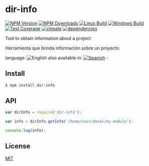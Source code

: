 # dir-info

<!-- cucardas -->
[![NPM Version][npm-image]][npm-url]
[![NPM Downloads][downloads-image]][downloads-url]
[![Linux Build][travis-image]][travis-url]
[![Windows Build][appveyor-image]][appveyor-url]
[![Test Coverage][coveralls-image]][coveralls-url]
[![climate](https://img.shields.io/codeclimate/github/codenautas/dir-info.svg)](https://codeclimate.com/github/codenautas/dir-info)
[![dependencies](https://img.shields.io/david/codenautas/dir-info.svg)](https://david-dm.org/codenautas/dir-info)

<!--lang:en-->
Tool to obtain information about a project

<!--lang:es-->
Herramienta que brinda información sobre un proyecto

<!--multilang v0 en:README.md es:LEEME.md -->

<!--multilang buttons-->

language: ![English](https://raw.githubusercontent.com/codenautas/multilang/master/img/lang-en.png)
also available in:
[![Spanish](https://raw.githubusercontent.com/codenautas/multilang/master/img/lang-es.png)](LEEME.md) - 


<!--lang:en-->

## Install

<!--lang:es--]

## Instalación

[!--lang:*-->

```sh
$ npm install dir-info
```

## API

```js
var dirInfo = require('dir-info');

var info = dirInfo.getInfo('/home/user/devel/my-module');

console.log(info);
```

## License

[MIT](LICENSE)

[npm-image]: https://img.shields.io/npm/v/dir-info.svg?style=flat
[npm-url]: https://npmjs.org/package/dir-info
[travis-image]: https://img.shields.io/travis/codenautas/dir-info/master.svg?label=linux&style=flat
[travis-url]: https://travis-ci.org/codenautas/dir-info
[appveyor-image]: https://img.shields.io/appveyor/ci/emilioplatzer/dir-info/master.svg?label=windows&style=flat
[appveyor-url]: https://ci.appveyor.com/project/emilioplatzer/dir-info
[coveralls-image]: https://img.shields.io/coveralls/codenautas/dir-info/master.svg?style=flat
[coveralls-url]: https://coveralls.io/r/codenautas/dir-info
[downloads-image]: https://img.shields.io/npm/dm/dir-info.svg?style=flat
[downloads-url]: https://npmjs.org/package/dir-info
